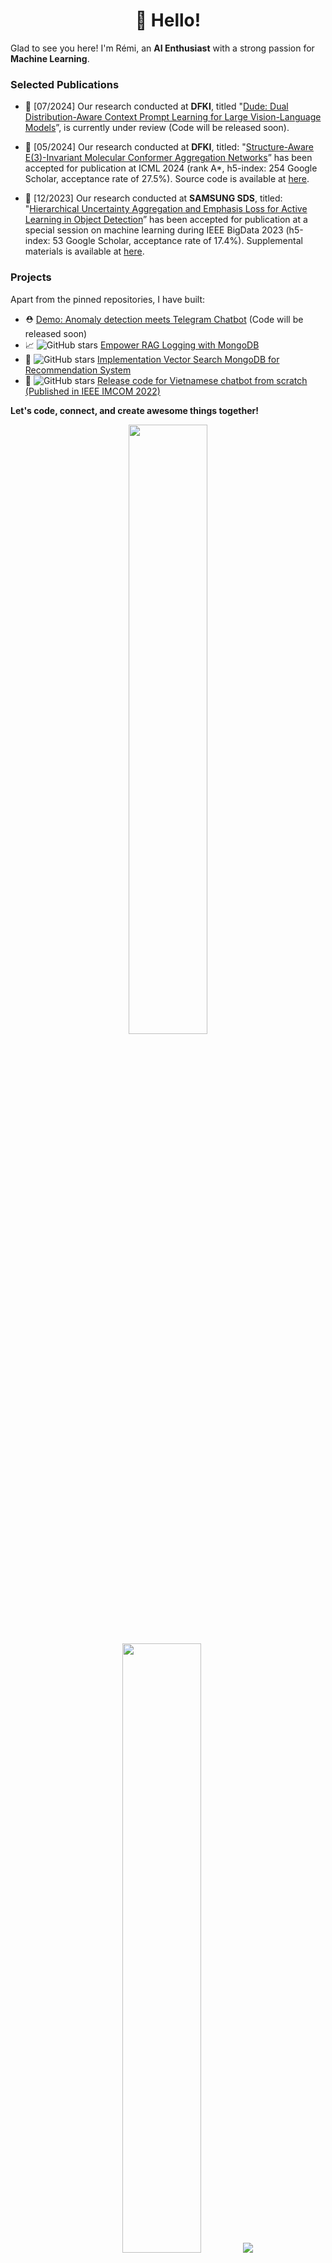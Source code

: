<h1 align='center'>👋 Hello!</h1>

Glad to see you here! I'm Rémi, an **AI Enthusiast** with a strong passion for **Machine Learning**.

### Selected Publications

- 📖 [07/2024] Our research conducted at **DFKI**, titled "[Dude: Dual Distribution-Aware Context Prompt Learning for Large Vision-Language Models](https://arxiv.org/pdf/2407.04489)”, is currently under review (Code will be released soon).
  
- 📖 [05/2024] Our research conducted at **DFKI**, titled: "[Structure-Aware E(3)-Invariant Molecular Conformer Aggregation Networks](https://arxiv.org/pdf/2402.01975)” has been accepted for publication at ICML 2024 (rank A*, h5-index: 254 Google Scholar, acceptance rate of 27.5%). Source code is available at [here](https://github.com/duyhominhnguyen/conan-fgw).

- 📖 [12/2023] Our research conducted at **SAMSUNG SDS**, titled: "[Hierarchical Uncertainty Aggregation and Emphasis Loss for Active Learning in Object Detection](https://ieeexplore.ieee.org/document/10386534)” has been accepted for publication at a special session on machine learning during IEEE BigData 2023 (h5-index: 53 Google Scholar, acceptance rate of 17.4%). Supplemental materials is available at [here](https://github.com/taindp98/Active-Learning-Object-Detection).

### Projects

Apart from the pinned repositories, I have built:
- ⛑️ [Demo: Anomaly detection meets Telegram Chatbot](https://jesuisremi.super.site/project/anomaly-detection-meets-telegram-chatbot-a-demo) (Code will be released soon)
- 📈 <img alt="GitHub stars" src="https://img.shields.io/github/stars/taindp98/Loggify-LLM?style=flat"> [Empower RAG Logging with MongoDB](https://github.com/taindp98/Loggify-LLM)
- 👔 <img alt="GitHub stars" src="https://img.shields.io/github/stars/taindp98/Clothes-RecSys-Vector-Search?style=flat"> [Implementation Vector Search MongoDB for Recommendation System](https://jesuisremi.super.site/project/vector-search-next-generation-of-recsys)
- 🤖 <img alt="GitHub stars" src="https://img.shields.io/github/stars/taindp98/Vietnamese-Chatbot?style=flat"> [Release code for Vietnamese chatbot from scratch (Published in IEEE IMCOM 2022)](https://jesuisremi.super.site/project/chatbot-university-consultancy)


**Let's code, connect, and create awesome things together!**

<p align="center">
  <img height="50%" width="auto" src ="https://github-readme-stats.vercel.app/api?username=taindp98&show_icons=true&count_private=true&theme=darcula&hide_border=true&hide=issues,contribs&bg_color=00000000">
  <img height="50%" width="auto" src ="https://github-readme-stats.vercel.app/api/top-langs/?username=taindp98&layout=compact&hide_border=true&theme=darcula&bg_color=00000000&langs_count=6&hide=jupyter%20notebook,tex,css,php&exclude_repo=Pacman-AI">
  <img src ="https://github-readme-streak-stats.herokuapp.com?user=taindp98&theme=darcula&hide_border=true&background=FFFFFF00">
  <br>
  <br>
  <a href="https://www.buymeacoffee.com/taindp98"> <img align="center" src="https://cdn.buymeacoffee.com/buttons/v2/default-orange.png" height="50" width="210" alt="aveek.saha" /></a>
</p>

<br />
